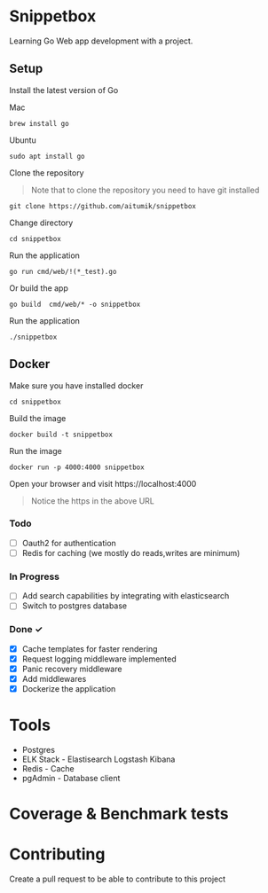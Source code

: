 # Snippetbox
Learning Go Web app development with a project.

## Setup
Install the latest version of Go

Mac
```
brew install go
```

Ubuntu
```
sudo apt install go
```

Clone the repository
> Note that to clone the repository you need to have git installed
```
git clone https://github.com/aitumik/snippetbox
```

Change directory
```
cd snippetbox
```

Run the application
```
go run cmd/web/!(*_test).go
```

Or build the app
```
go build  cmd/web/* -o snippetbox
```

Run the application
```
./snippetbox
```


## Docker

Make sure you have installed docker
```
cd snippetbox
```

Build the image
```
docker build -t snippetbox
```

Run the image
```
docker run -p 4000:4000 snippetbox
```
Open your browser and visit https://localhost:4000

> Notice the https in the above URL

### Todo
- [ ] Oauth2 for authentication
- [ ] Redis for caching (we mostly do reads,writes are minimum)

### In Progress
- [ ] Add search capabilities by integrating with elasticsearch
- [ ] Switch to postgres database

### Done ✓
- [x] Cache templates for faster rendering
- [x] Request logging middleware implemented
- [x] Panic recovery middleware
- [x] Add middlewares
- [x] Dockerize the application

# Tools
* Postgres
* ELK Stack - Elastisearch Logstash Kibana
* Redis     - Cache
* pgAdmin   - Database client

# Coverage & Benchmark tests

# Contributing
Create a pull request to be able to contribute to this project




